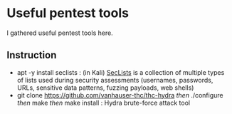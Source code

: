 # Useful pentest tools
I gathered useful pentest tools here.

## Instruction
- apt -y install seclists : (in Kali) [SecLists](https://github.com/danielmiessler/SecLists) is a collection of multiple types of lists used during security assessments (usernames, passwords, URLs, sensitive data patterns, fuzzing payloads, web shells)
-   git clone https://github.com/vanhauser-thc/thc-hydra _then_ ./configure _then_ make _then_ make install : Hydra brute-force attack tool
